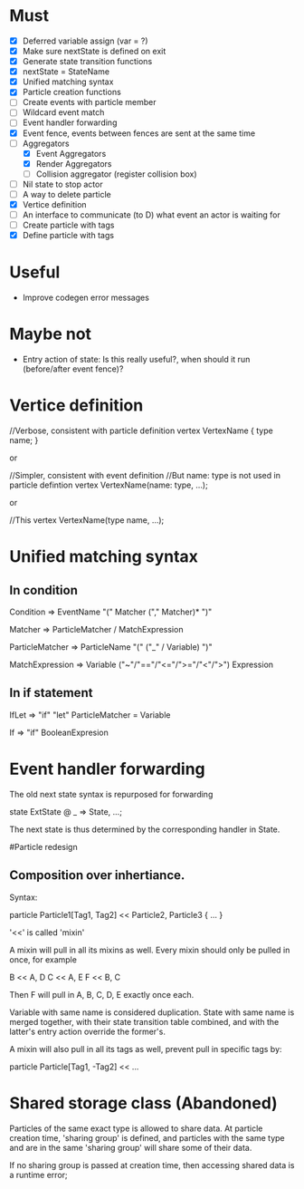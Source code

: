 # Must
- [x] Deferred variable assign (var = ?)
- [x] Make sure nextState is defined on exit
- [x] Generate state transition functions
- [x] nextState = StateName
- [x] Unified matching syntax
- [x] Particle creation functions
- [ ] Create events with particle member
- [ ] Wildcard event match
- [ ] Event handler forwarding
- [x] Event fence, events between fences are sent at the same time
- [ ] Aggregators
  - [x] Event Aggregators
  - [x] Render Aggregators
  - [ ] Collision aggregator (register collision box)
- [ ] Nil state to stop actor
- [ ] A way to delete particle
- [x] Vertice definition
- [ ] An interface to communicate (to D) what event an actor is waiting for
- [ ] Create particle with tags
- [x] Define particle with tags

# Useful
* Improve codegen error messages

# Maybe not
* Entry action of state: Is this really useful?, when should it run (before/after event fence)?

# Vertice definition

//Verbose, consistent with particle definition
vertex VertexName {
	type name;
}

or

//Simpler, consistent with event definition
//But name: type is not used in particle defintion
vertex VertexName(name: type, ...);

or

//This
vertex VertexName(type name, ...);

# Unified matching syntax

## In condition

Condition => EventName "(" Matcher ("," Matcher)\* ")"

Matcher => ParticleMatcher / MatchExpression

ParticleMatcher => ParticleName "(" ("\_" / Variable) ")"

MatchExpression => Variable ("~"/"=="/"<="/">="/"<"/">") Expression

## In if statement

IfLet => "if" "let" ParticleMatcher = Variable

If => "if" BooleanExpresion

# Event handler forwarding

The old next state syntax is repurposed for forwarding

state ExtState @ _ => State, ...;

The next state is thus determined by the corresponding handler in State.

#Particle redesign

## Composition over inhertiance.

Syntax:

particle Particle1[Tag1, Tag2] << Particle2, Particle3 {
	...
}

'<<' is called 'mixin'

A mixin will pull in all its mixins as well. Every mixin should only be pulled in once, for example

B << A, D
C << A, E
F << B, C

Then F will pull in A, B, C, D, E exactly once each.

Variable with same name is considered duplication. State with same name is merged together, with their state transition table combined, and with the latter's entry action override the former's.

A mixin will also pull in all its tags as well, prevent pull in specific tags by:

particle Particle[Tag1, -Tag2] << ...

# Shared storage class (Abandoned)

Particles of the same exact type is allowed to share data. At particle creation time, 'sharing group' is defined, and particles with the same type and are in the same 'sharing group' will share some of their data.

If no sharing group is passed at creation time, then accessing shared data is a runtime error;


